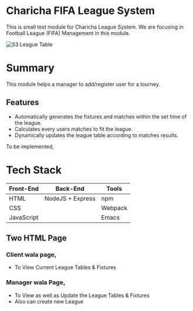 
# Charicha FIFA League System
This is small test module for Charicha League System. We are focusing in Football League (FIFA) Management in this module. 


![S3 League Table](https://scontent.fbir2-1.fna.fbcdn.net/v/t39.30808-6/249058401_2954131288185315_4931584120663059756_n.png?_nc_cat=110&ccb=1-5&_nc_sid=730e14&_nc_ohc=Of9xuF1YL4gAX_eIZBK&tn=LcTPGGsx68bhywQK&_nc_ht=scontent.fbir2-1.fna&oh=00_AT_QQN_h03hMs0-Ksai9QsimWarO_J6ZYhyR9MCT6WpGHA&oe=61BF88DD)


# Summary
This module helps a manager to add/register user for a tourney. 

## Features
* Automatically generates the fixtures and matches within the set time of the league.
* Calculates every users matches to fit the league. 
* Dynamically updates the league table according to matches results.

To be implemented, 


# Tech Stack
| Front-End           | Back-End         | Tools   |
|---------------------|------------------|---------|
| HTML                | NodeJS + Express | npm     |
| CSS                 |                  | Webpack |
| JavaScript          |                  | Emacs   |



## Two HTML Page
###  Client wala page,
- To View Current League Tables & Fixtures

### Manager wala Page,
- To View as well as Update the League Tables & Fixtures
- Also can create new League


